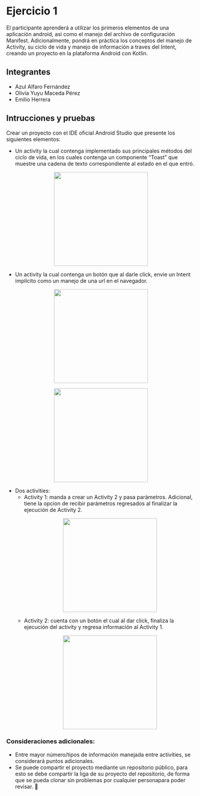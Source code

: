 # Ejercicio 1

El participante aprenderá a utilizar los primeros elementos de una aplicación android, asi como el manejo
del archivo de configuración Manifest. Adicionalmente, pondrá en práctica los conceptos del manejo de
Activity, su ciclo de vida y manejo de información a traves del Intent, creando un proyecto en la plataforma
Android con Kotlin.

## Integrantes

* Azul Alfaro Fernández
* Olivia Yuyu Maceda Pérez
* Emilio Herrera



## Intrucciones y pruebas 

Crear un proyecto con el IDE oficial Android Studio que presente los siguientes elementos:
* Un activity la cual contenga implementado sus principales métodos del ciclo de vida, en los cuales contenga un componente “Toast” que muestre una cadena de texto correspondiente al estado en el que entró.
<p align="center"><img src="https://github.com/user-attachments/assets/5e7030e5-c56e-4cef-b5e4-c4f6c12068b8" alt="" width="250"/></p>

* Un activity la cual contenga un botón que al darle click, envie un Intent implícito como un manejo de una url en el navegador.
<p align="center"><img src="https://github.com/user-attachments/assets/19b28884-ebdb-46b6-a1be-6c854529aa11" alt="" width="250"/></p>
<p align="center"><img src="https://github.com/user-attachments/assets/731473e8-2978-43ae-b908-b4387419818e" alt="" width="250"/></p>

* Dos activities:
  * Activity 1: manda a crear un Activity 2 y pasa parámetros. Adicional, tiene la opcion de recibir parámetros regresados al finalizar la ejecución de Activity 2.
    <p align="center"><img src="https://github.com/user-attachments/assets/4aa020f7-0ccd-4e3e-936c-7e0b2152c439" alt="" width="250"/></p>
  * Activity 2: cuenta con un botón el cual al dar click, finaliza la ejecución del activity y regresa información al Activity 1.
    <p align="center"><img src="https://github.com/user-attachments/assets/37251c0f-0e81-4bcf-bd36-aedcaf6b977f" alt="" width="250"/></p>

### Consideraciones adicionales:
* Entre mayor número/tipos de información manejada entre activities, se considerará puntos adicionales.
* Se puede compartir el proyecto mediante un repositorio público, para esto se debe compartir la liga de su proyecto del repositorio, de forma que se pueda clonar sin problemas por cualquier personapara poder revisar. 🔧
